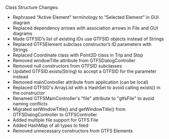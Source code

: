 Class Structure Changes:
* Rephrased “Active Element” terminology to “Selected Element” in GUI diagram
* Replaced dependency arrows with association arrows in File and GUI diagrams
* Made GTFSID’s list of existing IDs use GTFSID objects instead of Strings
* Replaced GTFSElement subclass constructor’s ID parameters with Strings
* Replaced Coordinate class with Point2D class in Trip and Stop
* Removed windowTitle attribute from GTFSDialogController
* Removed null constructors from GTFSID subclasses
* Updated GTFSID.exists(String) to accept a GTFSID for the parameter instead
* Removed mainController attribute from application (can be local)
* Replaced GTFSID's ArrayList with a HashSet to avoid calling exists() in the constructor
* Renamed GTFSMainController's "file" attribute to "gtfsFile" to avoid naming conflicts 
* Migrated setWindowTitle() and getWindowTitle() from GTFSDialogController to GTFSController
* Added multiple file support for GTFS File
* Added HashMap of all types to feed
* Removed unnecessary constructors from GTFS Elements